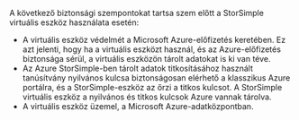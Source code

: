 <!--v-sharos 10/13/2105 virtual device security-->

A következő biztonsági szempontokat tartsa szem előtt a StorSimple virtuális eszköz használata esetén:

* A virtuális eszköz védelmét a Microsoft Azure-előfizetés keretében. Ez azt jelenti, hogy ha a virtuális eszközt használ, és az Azure-előfizetés biztonsága sérül, a virtuális eszközön tárolt adatokat is ki van téve.
* Az Azure StorSimple-ben tárolt adatok titkosításához használt tanúsítvány nyilvános kulcsa biztonságosan elérhető a klasszikus Azure portálra, és a StorSimple-eszköz az őrzi a titkos kulcsot. A StorSimple virtuális eszköz a nyilvános és titkos kulcsok Azure vannak tárolva.
* A virtuális eszköz üzemel, a Microsoft Azure-adatközpontban.

